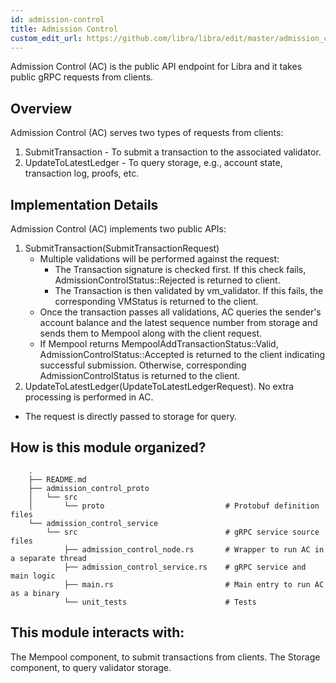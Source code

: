 ```yaml
---
id: admission-control
title: Admission Control
custom_edit_url: https://github.com/libra/libra/edit/master/admission_control/README.md
---
```


Admission Control (AC) is the public API endpoint for Libra and it takes public gRPC requests from clients.

## Overview
Admission Control (AC) serves two types of requests from clients:
1. SubmitTransaction - To submit a transaction to the associated validator.
2. UpdateToLatestLedger - To query storage, e.g., account state, transaction log, proofs, etc.

## Implementation Details
Admission Control (AC) implements two public APIs:
1. SubmitTransaction(SubmitTransactionRequest)
    * Multiple validations will be performed against the request:
	   * The Transaction signature is checked first. If this check fails, AdmissionControlStatus::Rejected is returned to client.
	   * The Transaction is then validated by vm_validator. If this fails, the corresponding VMStatus is returned to the client.
	* Once the transaction passes all validations, AC queries the sender's account balance and the latest sequence number from storage and sends them to Mempool along with the client request.
    * If Mempool returns MempoolAddTransactionStatus::Valid, AdmissionControlStatus::Accepted is returned to the client indicating successful submission. Otherwise, corresponding AdmissionControlStatus is returned to the client.
2. UpdateToLatestLedger(UpdateToLatestLedgerRequest). No extra processing is performed in AC.
* The request is directly passed to storage for query.

## How is this module organized?
```
    .
    ├── README.md
    ├── admission_control_proto
    │   └── src
    │       └── proto                           # Protobuf definition files
    └── admission_control_service
        └── src                                 # gRPC service source files
            ├── admission_control_node.rs       # Wrapper to run AC in a separate thread
            ├── admission_control_service.rs    # gRPC service and main logic
            ├── main.rs                         # Main entry to run AC as a binary
            └── unit_tests                      # Tests
```

## This module interacts with:
The Mempool component, to submit transactions from clients.
The Storage component, to query validator storage.
